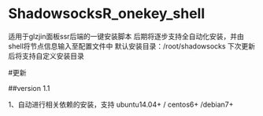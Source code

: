 # ShadowsocksR_onekey_shell

适用于glzjin面板ssr后端的一键安装脚本
后期将逐步支持全自动化安装，并由shell将节点信息输入至配置文件中
默认安装目录：/root/shadowsocks
下次更新后将支持自定义安装目录

#更新

##version 1.1

1、自动进行相关依赖的安装，支持 ubuntu14.04+ / centos6+ /debian7+ 

